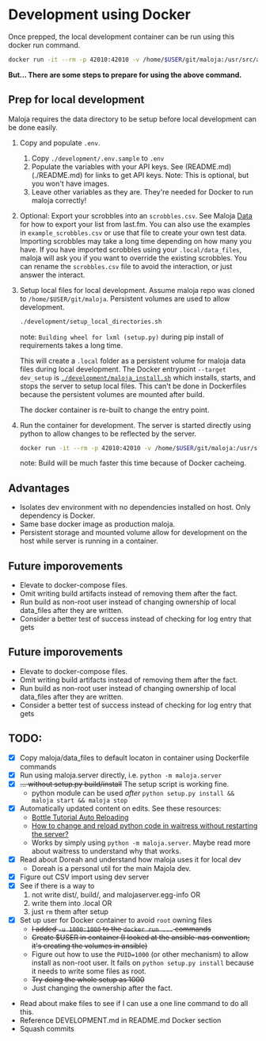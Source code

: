 # Development using Docker

Once prepped, the local development container can be run using this docker run command.

```bash
docker run -it --rm -p 42010:42010 -v /home/$USER/git/maloja:/usr/src/app -v /home/$USER/git/maloja/.local:/data --env-file .env maloja_dev
```

<!-- Or you can use the equivalent docker-compose command.

```bash
docker-compose up
``` -->

**But... There are some steps to prepare for using the above command.**

## Prep for local development

Maloja requires the data directory to be setup before local development can be done easily.

1. Copy and populate `.env`.

    1. Copy `./development/.env.sample` to `.env`
    1. Populate the variables with your API keys. See (README.md)(./README.md) for links to get API keys. Note: This is optional, but you won't have images.
    1. Leave other variables as they are. They're needed for Docker to run maloja correctly!

1. Optional: Export your scrobbles into an `scrobbles.csv`. See Maloja [Data](./README.md#data) for how to export your list from last.fm. You can also use the examples in `example_scrobbles.csv` or use that file to create your own test data. Importing scrobbles may take a long time depending on how many you have. If you have imported scrobbles using your `.local/data_files`, maloja will ask you if you want to override the existing scrobbles. You can rename the `scrobbles.csv` file to avoid the interaction, or just answer the interact.

1. Setup local files for local development. Assume maloja repo was cloned to `/home/$USER/git/maloja`. Persistent volumes are used to allow development.

    ```bash
    ./development/setup_local_directories.sh
    ```

    note: `Building wheel for lxml (setup.py)` during pip install of requirements takes a long time.

    This will create a `.local` folder as a persistent volume for maloja data files during local development. The Docker entrypoint `--target dev_setup` is [`./development/maloja_install.sh`](./development/maloja_install.sh) which installs, starts, and stops the server to setup local files. This can't be done in Dockerfiles because the persistent volumes are mounted after build.

    The docker container is re-built to change the entry point.

1. Run the container for development.  The server is started directly using python to allow changes to be reflected by the server.

    ```bash
    docker run -it --rm -p 42010:42010 -v /home/$USER/git/maloja:/usr/src/app -v /home/$USER/git/maloja/.local:/data --env-file .env maloja_dev
    ```

    note: Build will be much faster this time because of Docker cacheing.

## Advantages

- Isolates dev environment with no dependencies installed on host. Only dependency is Docker.
- Same base docker image as production maloja.
- Persistent storage and mounted volume allow for development on the host while server is running in a container.


## Future imporovements

- Elevate to docker-compose files.
- Omit writing build artifacts instead of removing them after the fact.
- Run build as non-root user instead of changing ownership of local data_files after they are written.
- Consider a better test of success instead of checking for log entry that gets

## Future imporovements

- Elevate to docker-compose files.
- Omit writing build artifacts instead of removing them after the fact.
- Run build as non-root user instead of changing ownership of local data_files after they are written.
- Consider a better test of success instead of checking for log entry that gets

## TODO:

- [x] Copy maloja/data_files to default locaton in container using Dockerfile commands
- [x] Run using maloja.server directly, i.e. `python -m maloja.server`
- [x] ~~... without setup.py build/install~~ The setup script is working fine.
   - python module can be used _after_ `python setup.py install && maloja start && maloja stop`
- [x] Automatically updated content on edits. See these resources:
  - [Bottle Tutorial Auto Reloading](https://bottlepy.org/docs/dev/tutorial.html#auto-reloading)
  - [How to change and reload python code in waitress without restarting the server?](https://stackoverflow.com/questions/36817604/how-to-change-and-reload-python-code-in-waitress-without-restarting-the-server)
  - Works by simply using `python -m maloja.server`. Maybe read more about waitress to understand why that works.
- [x] Read about Doreah and understand how maloja uses it for local dev
  - Doreah is a personal util for the main Majola dev.
- [x] Figure out CSV import using dev server
- [x] See if there is a way to
    1. not write dist/, build/, and malojaserver.egg-info OR
    1. write them into .local OR
    1. just `rm` them after setup
- [x] Set up user for Docker container to avoid `root` owning files
  - ~~I added `-u 1000:1000` to the `docker run ...` commands~~
  - ~~Create $USER in container (I looked at the ansible-nas convention; it's creating the volumes in ansible)~~
  - Figure out how to use the `PUID=1000` (or other mechanism) to allow install as non-root user. It fails on `python setup.py install` because it needs to write some files as root.
  - ~~Try doing the whole setup as 1000~~
  - Just changing the ownership after the fact.
- Read about make files to see if I can use a one line command to do all this.
- Reference DEVELOPMENT.md in README.md Docker section
- Squash commits
